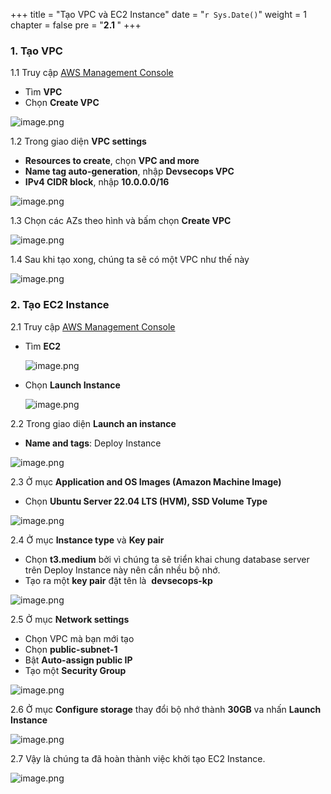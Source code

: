 +++
title = "Tạo VPC và EC2 Instance"
date = "`r Sys.Date()`" 
weight = 1
chapter = false
pre = "<b>2.1 </b>"
+++

### 1. Tạo VPC

1.1 Truy cập [AWS Management Console](https://aws.amazon.com/vi/console/)
- Tìm **VPC**
- Chọn **Create VPC**

![image.png](/images/2-preparation/2.1-createvpcec2/image.png?featherlight=false&width=60pc)

1.2 Trong giao diện **VPC settings**
- **Resources to create**, chọn **VPC and more**
- **Name tag auto-generation**, nhập **Devsecops VPC**
- **IPv4 CIDR block**, nhập **10.0.0.0/16**

![image.png](/images/2-preparation/2.1-createvpcec2/image1.png?featherlight=false&width=30pc)

1.3 Chọn các AZs theo hình và bấm chọn **Create VPC**

![image.png](/images/2-preparation/2.1-createvpcec2/image2.png?featherlight=false&width=30pc)

1.4 Sau khi tạo xong, chúng ta sẽ có một VPC như thế này

![image.png](/images/2-preparation/2.1-createvpcec2/image3.png?featherlight=false&width=60pc)

### 2. Tạo EC2 Instance

2.1 Truy cập [AWS Management Console](https://aws.amazon.com/vi/console/)
- Tìm **EC2**
    
    ![image.png](/images/2-preparation/2.1-createvpcec2/image4.png?featherlight=false&width=60pc)
        
- Chọn **Launch Instance**
    
    ![image.png](/images/2-preparation/2.1-createvpcec2/image5.png?featherlight=false&width=60pc)
        
2.2 Trong giao diện **Launch an instance**
- **Name and tags**: Deploy Instance

![image.png](/images/2-preparation/2.1-createvpcec2/image6.png?featherlight=false&width=60pc)

2.3 Ở mục **Application and OS Images (Amazon Machine Image)**
- Chọn **Ubuntu Server 22.04 LTS (HVM), SSD Volume Type**

![image.png](/images/2-preparation/2.1-createvpcec2/image7.png?featherlight=false&width=40pc)

2.4 Ở mục **Instance type** và **Key pair**
- Chọn **t3.medium** bởi vì chúng ta sẽ triển khai chung database server trên Deploy Instance này nên cần nhều bộ nhớ.
- Tạo ra một **key pair** đặt tên là  **devsecops-kp**

![image.png](/images/2-preparation/2.1-createvpcec2/image8.png?featherlight=false&width=40pc)

2.5 Ở mục **Network settings**
- Chọn VPC mà bạn mới tạo
- Chọn **public-subnet-1**
- Bật **Auto-assign public IP**
- Tạo một **Security Group**

![image.png](/images/2-preparation/2.1-createvpcec2/image9.png?featherlight=false&width=30pc)

2.6 Ở mục **Configure storage** thay đổi bộ nhớ thành **30GB** va nhấn **Launch Instance**

![image.png](/images/2-preparation/2.1-createvpcec2/image10.png?featherlight=false&width=60pc)

2.7 Vậy là chúng ta đã hoàn thành việc khởi tạo EC2 Instance.

![image.png](/images/2-preparation/2.1-createvpcec2/image11.png?featherlight=false&width=60pc)